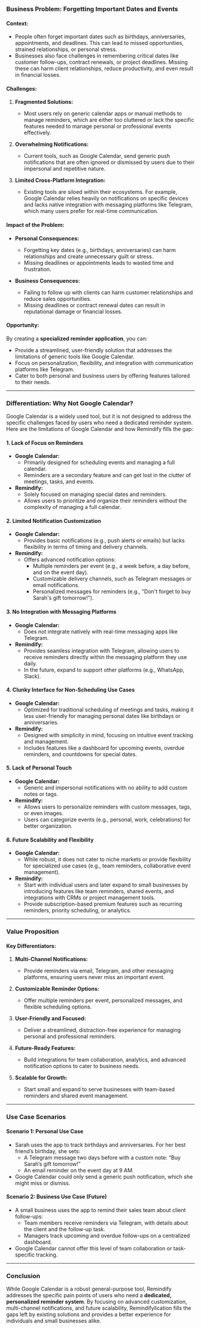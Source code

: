 ### Business Problem: Forgetting Important Dates and Events

#### **Context:**
- People often forget important dates such as birthdays, anniversaries, appointments, and deadlines. This can lead to missed opportunities, strained relationships, or personal stress.
- Businesses also face challenges in remembering critical dates like customer follow-ups, contract renewals, or project deadlines. Missing these can harm client relationships, reduce productivity, and even result in financial losses.

#### **Challenges:**
1. **Fragmented Solutions:**
   - Most users rely on generic calendar apps or manual methods to manage reminders, which are either too cluttered or lack the specific features needed to manage personal or professional events effectively.

2. **Overwhelming Notifications:**
   - Current tools, such as Google Calendar, send generic push notifications that are often ignored or dismissed by users due to their impersonal and repetitive nature.

3. **Limited Cross-Platform Integration:**
   - Existing tools are siloed within their ecosystems. For example, Google Calendar relies heavily on notifications on specific devices and lacks native integration with messaging platforms like Telegram, which many users prefer for real-time communication.

#### **Impact of the Problem:**
- **Personal Consequences:**
  - Forgetting key dates (e.g., birthdays, anniversaries) can harm relationships and create unnecessary guilt or stress.
  - Missing deadlines or appointments leads to wasted time and frustration.

- **Business Consequences:**
  - Failing to follow up with clients can harm customer relationships and reduce sales opportunities.
  - Missing deadlines or contract renewal dates can result in reputational damage or financial losses.

#### **Opportunity:**
By creating a **specialized reminder application**, you can:
- Provide a streamlined, user-friendly solution that addresses the limitations of generic tools like Google Calendar.
- Focus on personalization, flexibility, and integration with communication platforms like Telegram.
- Cater to both personal and business users by offering features tailored to their needs.

---

### Differentiation: Why Not Google Calendar?

Google Calendar is a widely used tool, but it is not designed to address the specific challenges faced by users who need a dedicated reminder system. Here are the limitations of Google Calendar and how Remindify fills the gap:

#### **1. Lack of Focus on Reminders**
- **Google Calendar:**
  - Primarily designed for scheduling events and managing a full calendar.
  - Reminders are a secondary feature and can get lost in the clutter of meetings, tasks, and events.
- **Remindify:**
  - Solely focused on managing special dates and reminders.
  - Allows users to prioritize and organize their reminders without the complexity of managing a full calendar.

#### **2. Limited Notification Customization**
- **Google Calendar:**
  - Provides basic notifications (e.g., push alerts or emails) but lacks flexibility in terms of timing and delivery channels.
- **Remindify:**
  - Offers advanced notification options:
    - Multiple reminders per event (e.g., a week before, a day before, and on the event day).
    - Customizable delivery channels, such as Telegram messages or email notifications.
    - Personalized messages for reminders (e.g., "Don't forget to buy Sarah's gift tomorrow!").

#### **3. No Integration with Messaging Platforms**
- **Google Calendar:**
  - Does not integrate natively with real-time messaging apps like Telegram.
- **Remindify:**
  - Provides seamless integration with Telegram, allowing users to receive reminders directly within the messaging platform they use daily.
  - In the future, expand to support other platforms (e.g., WhatsApp, Slack).

#### **4. Clunky Interface for Non-Scheduling Use Cases**
- **Google Calendar:**
  - Optimized for traditional scheduling of meetings and tasks, making it less user-friendly for managing personal dates like birthdays or anniversaries.
- **Remindify:**
  - Designed with simplicity in mind, focusing on intuitive event tracking and management.
  - Includes features like a dashboard for upcoming events, overdue reminders, and countdowns for special dates.

#### **5. Lack of Personal Touch**
- **Google Calendar:**
  - Generic and impersonal notifications with no ability to add custom notes or tags.
- **Remindify:**
  - Allows users to personalize reminders with custom messages, tags, or even images.
  - Users can categorize events (e.g., personal, work, celebrations) for better organization.

#### **6. Future Scalability and Flexibility**
- **Google Calendar:**
  - While robust, it does not cater to niche markets or provide flexibility for specialized use cases (e.g., team reminders, collaborative event management).
- **Remindify:**
  - Start with individual users and later expand to small businesses by introducing features like team reminders, shared events, and integrations with CRMs or project management tools.
  - Provide subscription-based premium features such as recurring reminders, priority scheduling, or analytics.

---

### Value Proposition

#### **Key Differentiators:**
1. **Multi-Channel Notifications:**
   - Provide reminders via email, Telegram, and other messaging platforms, ensuring users never miss an important event.

2. **Customizable Reminder Options:**
   - Offer multiple reminders per event, personalized messages, and flexible scheduling options.

3. **User-Friendly and Focused:**
   - Deliver a streamlined, distraction-free experience for managing personal and professional reminders.

4. **Future-Ready Features:**
   - Build integrations for team collaboration, analytics, and advanced notification options to cater to business needs.

5. **Scalable for Growth:**
   - Start small and expand to serve businesses with team-based reminders and shared event management.

---

### Use Case Scenarios

#### **Scenario 1: Personal Use Case**
- Sarah uses the app to track birthdays and anniversaries. For her best friend’s birthday, she sets:
  - A Telegram message two days before with a custom note: “Buy Sarah’s gift tomorrow!”
  - An email reminder on the event day at 9 AM.
- Google Calendar could only send a generic push notification, which she might miss or dismiss.

#### **Scenario 2: Business Use Case (Future)**
- A small business uses the app to remind their sales team about client follow-ups:
  - Team members receive reminders via Telegram, with details about the client and the follow-up task.
  - Managers track upcoming and overdue follow-ups on a centralized dashboard.
- Google Calendar cannot offer this level of team collaboration or task-specific tracking.

---

### Conclusion
While Google Calendar is a robust general-purpose tool, Remindify addresses the specific pain points of users who need a **dedicated, personalized reminder system**. By focusing on advanced customization, multi-channel notifications, and future scalability, Remindifylication fills the gaps left by existing solutions and provides a better experience for individuals and small businesses alike.

